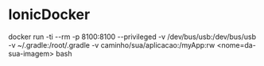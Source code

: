 # IonicDocker


docker run -ti --rm  -p 8100:8100 --privileged -v /dev/bus/usb:/dev/bus/usb -v ~/.gradle:/root/.gradle -v caminho/sua/aplicacao:/myApp:rw <nome=da-sua-imagem> bash
